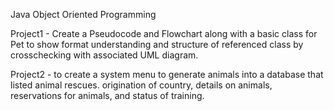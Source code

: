 Java Object Oriented Programming

Project1 - Create a Pseudocode and Flowchart along with a basic class for Pet to show format understanding and structure of referenced class by crosschecking with associated UML diagram.

Project2 -  to create a system menu to generate animals into a database that listed animal rescues. origination of country, details
on animals, reservations for animals, and status of training.
